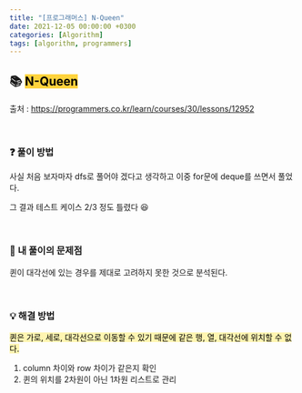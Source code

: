 ```yaml
---
title: "[프로그래머스] N-Queen"
date: 2021-12-05 00:00:00 +0300
categories: [Algorithm]
tags: [algorithm, programmers]
---
```


## 📚 <mark style='background-color: #ffd33d'> N-Queen </mark>

출처 : <https://programmers.co.kr/learn/courses/30/lessons/12952>

<br>

### ❓ 풀이 방법

사실 처음 보자마자 dfs로 풀어야 겠다고 생각하고 이중 for문에 deque를 쓰면서 풀었다.

그 결과 테스트 케이스 2/3 정도 틀렸다 😆

<br>

### 📍 내 풀이의 문제점

퀸이 대각선에 있는 경우를 제대로 고려하지 못한 것으로 분석된다.

<br>

### 💡 해결 방법

<mark style='background-color: #fff5b1'> 퀸은 가로, 세로, 대각선으로 이동할 수 있기 때문에 같은 행, 열, 대각선에 위치할 수 없다. </mark>

1. column 차이와 row 차이가 같은지 확인
2. 퀸의 위치를 2차원이 아닌 1차원 리스트로 관리
